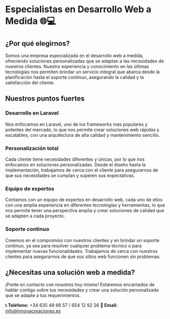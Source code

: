 # **Especialistas en Desarrollo Web a Medida** 🌐💻

## **¿Por qué elegirnos?**

Somos una empresa especializada en el desarrollo web a medida, ofreciendo soluciones personalizadas que se adaptan a las necesidades de nuestros clientes. Nuestra experiencia y conocimiento en las últimas tecnologías nos permiten brindar un servicio integral que abarca desde la planificación hasta el soporte continuo, asegurando la calidad y la satisfacción del cliente.

## **Nuestros puntos fuertes**

### **Desarrollo en Laravel**
Nos enfocamos en Laravel, uno de los frameworks más populares y potentes del mercado, lo que nos permite crear soluciones web rápidas y escalables, con una arquitectura de alta calidad y mantenimiento sencillo.

### **Personalización total**
Cada cliente tiene necesidades diferentes y únicas, por lo que nos enfocamos en soluciones personalizadas. Desde el diseño hasta la implementación, trabajamos de cerca con el cliente para asegurarnos de que sus necesidades se cumplan y superen sus expectativas.

### **Equipo de expertos**
Contamos con un equipo de expertos en desarrollo web, cada uno de ellos con una amplia experiencia en diferentes tecnologías y herramientas, lo que nos permite tener una perspectiva amplia y crear soluciones de calidad que se adapten a cada proyecto.

### **Soporte continuo**
Creemos en el compromiso con nuestros clientes y en brindar un soporte continuo, ya sea para resolver cualquier problema técnico o para implementar nuevas funcionalidades. Trabajamos de cerca con nuestros clientes para asegurarnos de que sus sitios web funcionen sin problemas.

## **¿Necesitas una solución web a medida?**

¡Ponte en contacto con nosotros hoy mismo! Estaremos encantados de hablar contigo sobre tus necesidades y crear una solución personalizada que se adapte a tus requerimientos.

**📞 Teléfono:** +34 635 49 66 57 / 654 12 92 26
**📧 Email:** info@innovacreaciones.es</td>
